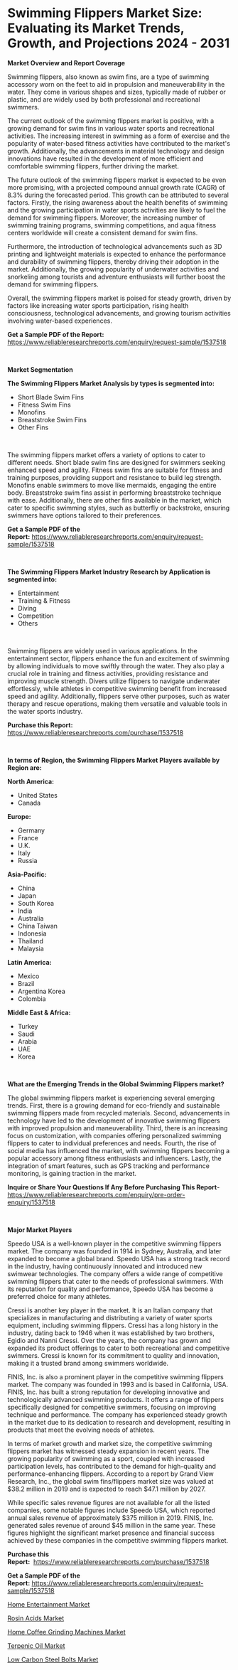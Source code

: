 <p><h1>Swimming Flippers Market Size: Evaluating its Market Trends, Growth, and Projections 2024 - 2031</h1></p><p><strong>Market Overview and Report Coverage</strong></p>
<p><p>Swimming flippers, also known as swim fins, are a type of swimming accessory worn on the feet to aid in propulsion and maneuverability in the water. They come in various shapes and sizes, typically made of rubber or plastic, and are widely used by both professional and recreational swimmers.</p><p>The current outlook of the swimming flippers market is positive, with a growing demand for swim fins in various water sports and recreational activities. The increasing interest in swimming as a form of exercise and the popularity of water-based fitness activities have contributed to the market's growth. Additionally, the advancements in material technology and design innovations have resulted in the development of more efficient and comfortable swimming flippers, further driving the market.</p><p>The future outlook of the swimming flippers market is expected to be even more promising, with a projected compound annual growth rate (CAGR) of 8.3% during the forecasted period. This growth can be attributed to several factors. Firstly, the rising awareness about the health benefits of swimming and the growing participation in water sports activities are likely to fuel the demand for swimming flippers. Moreover, the increasing number of swimming training programs, swimming competitions, and aqua fitness centers worldwide will create a consistent demand for swim fins.</p><p>Furthermore, the introduction of technological advancements such as 3D printing and lightweight materials is expected to enhance the performance and durability of swimming flippers, thereby driving their adoption in the market. Additionally, the growing popularity of underwater activities and snorkeling among tourists and adventure enthusiasts will further boost the demand for swimming flippers.</p><p>Overall, the swimming flippers market is poised for steady growth, driven by factors like increasing water sports participation, rising health consciousness, technological advancements, and growing tourism activities involving water-based experiences.</p></p>
<p><strong>Get a Sample PDF of the Report:</strong> <a href="https://www.reliableresearchreports.com/enquiry/request-sample/1537518">https://www.reliableresearchreports.com/enquiry/request-sample/1537518</a></p>
<p>&nbsp;</p>
<p><strong>Market Segmentation</strong></p>
<p><strong>The Swimming Flippers Market Analysis by types is segmented into:</strong></p>
<p><ul><li>Short Blade Swim Fins</li><li>Fitness Swim Fins</li><li>Monofins</li><li>Breaststroke Swim Fins</li><li>Other Fins</li></ul></p>
<p>&nbsp;</p>
<p><p>The swimming flippers market offers a variety of options to cater to different needs. Short blade swim fins are designed for swimmers seeking enhanced speed and agility. Fitness swim fins are suitable for fitness and training purposes, providing support and resistance to build leg strength. Monofins enable swimmers to move like mermaids, engaging the entire body. Breaststroke swim fins assist in performing breaststroke technique with ease. Additionally, there are other fins available in the market, which cater to specific swimming styles, such as butterfly or backstroke, ensuring swimmers have options tailored to their preferences.</p></p>
<p><strong>Get a Sample PDF of the Report:</strong>&nbsp;<a href="https://www.reliableresearchreports.com/enquiry/request-sample/1537518">https://www.reliableresearchreports.com/enquiry/request-sample/1537518</a></p>
<p>&nbsp;</p>
<p><strong>The Swimming Flippers Market Industry Research by Application is segmented into:</strong></p>
<p><ul><li>Entertainment</li><li>Training & Fitness</li><li>Diving</li><li>Competition</li><li>Others</li></ul></p>
<p>&nbsp;</p>
<p><p>Swimming flippers are widely used in various applications. In the entertainment sector, flippers enhance the fun and excitement of swimming by allowing individuals to move swiftly through the water. They also play a crucial role in training and fitness activities, providing resistance and improving muscle strength. Divers utilize flippers to navigate underwater effortlessly, while athletes in competitive swimming benefit from increased speed and agility. Additionally, flippers serve other purposes, such as water therapy and rescue operations, making them versatile and valuable tools in the water sports industry.</p></p>
<p><strong>Purchase this Report:</strong>&nbsp; <a href="https://www.reliableresearchreports.com/purchase/1537518">https://www.reliableresearchreports.com/purchase/1537518</a></p>
<p>&nbsp;</p>
<p><strong>In terms of Region, the Swimming Flippers Market Players available by Region are:</strong></p>
<p>
    <p> <strong> North America: </strong>
        <ul>
            <li>United States</li>
            <li>Canada</li>
        </ul>
        </p> 
    <p> <strong> Europe: </strong>
        <ul>
            <li>Germany</li>
            <li>France</li>
            <li>U.K.</li>
            <li>Italy</li>
            <li>Russia</li>
        </ul>
        </p> 
    <p> <strong> Asia-Pacific: </strong>
        <ul>
            <li>China</li>
            <li>Japan</li>
            <li>South Korea</li>
            <li>India</li>
            <li>Australia</li>
            <li>China Taiwan</li>
            <li>Indonesia</li>
            <li>Thailand</li>
            <li>Malaysia</li>
        </ul>
        </p> 
    <p> <strong> Latin America: </strong>
        <ul>
            <li>Mexico</li>
            <li>Brazil</li>
            <li>Argentina Korea</li>
            <li>Colombia</li>
        </ul>
        </p> 
    <p> <strong> Middle East & Africa: </strong>
        <ul>
            <li>Turkey</li>
            <li>Saudi</li>
            <li>Arabia</li>
            <li>UAE</li>
            <li>Korea</li>
        </ul>
    </p>
    </p>
<p>&nbsp;</p>
<p><strong>What are the Emerging Trends in the Global Swimming Flippers market?</strong></p>
<p><p>The global swimming flippers market is experiencing several emerging trends. First, there is a growing demand for eco-friendly and sustainable swimming flippers made from recycled materials. Second, advancements in technology have led to the development of innovative swimming flippers with improved propulsion and maneuverability. Third, there is an increasing focus on customization, with companies offering personalized swimming flippers to cater to individual preferences and needs. Fourth, the rise of social media has influenced the market, with swimming flippers becoming a popular accessory among fitness enthusiasts and influencers. Lastly, the integration of smart features, such as GPS tracking and performance monitoring, is gaining traction in the market.</p></p>
<p><strong>Inquire or Share Your Questions If Any Before Purchasing This Report</strong>- <a href="https://www.reliableresearchreports.com/enquiry/pre-order-enquiry/1537518">https://www.reliableresearchreports.com/enquiry/pre-order-enquiry/1537518</a></p>
<p>&nbsp;</p>
<p><strong>Major Market Players</strong></p>
<p><p>Speedo USA is a well-known player in the competitive swimming flippers market. The company was founded in 1914 in Sydney, Australia, and later expanded to become a global brand. Speedo USA has a strong track record in the industry, having continuously innovated and introduced new swimwear technologies. The company offers a wide range of competitive swimming flippers that cater to the needs of professional swimmers. With its reputation for quality and performance, Speedo USA has become a preferred choice for many athletes.</p><p>Cressi is another key player in the market. It is an Italian company that specializes in manufacturing and distributing a variety of water sports equipment, including swimming flippers. Cressi has a long history in the industry, dating back to 1946 when it was established by two brothers, Egidio and Nanni Cressi. Over the years, the company has grown and expanded its product offerings to cater to both recreational and competitive swimmers. Cressi is known for its commitment to quality and innovation, making it a trusted brand among swimmers worldwide.</p><p>FINIS, Inc. is also a prominent player in the competitive swimming flippers market. The company was founded in 1993 and is based in California, USA. FINIS, Inc. has built a strong reputation for developing innovative and technologically advanced swimming products. It offers a range of flippers specifically designed for competitive swimmers, focusing on improving technique and performance. The company has experienced steady growth in the market due to its dedication to research and development, resulting in products that meet the evolving needs of athletes.</p><p>In terms of market growth and market size, the competitive swimming flippers market has witnessed steady expansion in recent years. The growing popularity of swimming as a sport, coupled with increased participation levels, has contributed to the demand for high-quality and performance-enhancing flippers. According to a report by Grand View Research, Inc., the global swim fins/flippers market size was valued at $38.2 million in 2019 and is expected to reach $47.1 million by 2027.</p><p>While specific sales revenue figures are not available for all the listed companies, some notable figures include Speedo USA, which reported annual sales revenue of approximately $375 million in 2019. FINIS, Inc. generated sales revenue of around $45 million in the same year. These figures highlight the significant market presence and financial success achieved by these companies in the competitive swimming flippers market.</p></p>
<p><strong>Purchase this Report:</strong>&nbsp;&nbsp;<a href="https://www.reliableresearchreports.com/purchase/1537518">https://www.reliableresearchreports.com/purchase/1537518</a></p>
<p></p>
<p><strong>Get a Sample PDF of the Report:</strong>&nbsp;<a href="https://www.reliableresearchreports.com/enquiry/request-sample/1537518">https://www.reliableresearchreports.com/enquiry/request-sample/1537518</a></p>
<p><p><a href="https://github.com/dringals/Market-Research-Report-List-1/blob/main/home-entertainment-market.md">Home Entertainment Market</a></p><p><a href="https://www.linkedin.com/pulse/rosin-acids-market-share-amp-new-trends-analysis-report-pkese/">Rosin Acids Market</a></p><p><a href="https://github.com/Paul14Anderson63/Market-Research-Report-List-1/blob/main/home-coffee-grinding-machines-market.md">Home Coffee Grinding Machines Market</a></p><p><a href="https://www.linkedin.com/pulse/terpenic-oil-market-size-share-amp-trends-analysis-report-ahxoe/">Terpenic Oil Market</a></p><p><a href="https://www.linkedin.com/pulse/low-carbon-steel-bolts-market-insights-players-forecast-m8tue/">Low Carbon Steel Bolts Market</a></p></p>